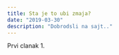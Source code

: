 ```yaml
---
title: Sta je to ubi zmaja?
date: "2019-03-30"
description: "Dobrodsli na sajt.."
---
```


Prvi clanak 1.